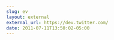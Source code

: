 ```yaml
---
slug: ev
layout: external
external_url: https://dev.twitter.com/
date: 2011-07-11T13:50:02-05:00
---
```

